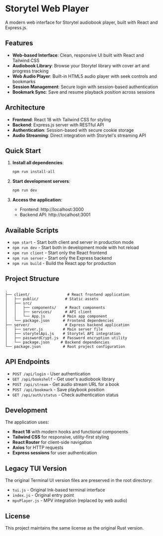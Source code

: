 # Storytel Web Player

A modern web interface for Storytel audiobook player, built with React and Express.js.

## Features

- **Web-based Interface**: Clean, responsive UI built with React and Tailwind CSS
- **Audiobook Library**: Browse your Storytel library with cover art and progress tracking
- **Web Audio Player**: Built-in HTML5 audio player with seek controls and bookmarks
- **Session Management**: Secure login with session-based authentication
- **Bookmark Sync**: Save and resume playback position across sessions

## Architecture

- **Frontend**: React 18 with Tailwind CSS for styling
- **Backend**: Express.js server with RESTful API
- **Authentication**: Session-based with secure cookie storage
- **Audio Streaming**: Direct integration with Storytel's streaming API

## Quick Start

1. **Install all dependencies**:
   ```bash
   npm run install-all
   ```

2. **Start development servers**:
   ```bash
   npm run dev
   ```

3. **Access the application**:
   - Frontend: http://localhost:3000
   - Backend API: http://localhost:3001

## Available Scripts

- `npm start` - Start both client and server in production mode
- `npm run dev` - Start both in development mode with hot reload
- `npm run client` - Start only the React frontend
- `npm run server` - Start only the Express backend
- `npm run build` - Build the React app for production

## Project Structure

```
.
├── client/                 # React frontend application
│   ├── public/            # Static assets
│   ├── src/
│   │   ├── components/    # React components
│   │   ├── services/      # API client
│   │   └── App.js        # Main app component
│   └── package.json      # Frontend dependencies
├── server/                # Express backend application
│   ├── server.js         # Main server file
│   ├── storytelApi.js    # Storytel API integration
│   ├── passwordCrypt.js  # Password encryption utility
│   └── package.json     # Backend dependencies
└── package.json          # Root project configuration
```

## API Endpoints

- `POST /api/login` - User authentication
- `GET /api/bookshelf` - Get user's audiobook library
- `POST /api/stream` - Get audio stream URL for a book
- `POST /api/bookmark` - Save playbook position
- `GET /api/auth/status` - Check authentication status

## Development

The application uses:
- **React 18** with modern hooks and functional components
- **Tailwind CSS** for responsive, utility-first styling
- **React Router** for client-side navigation
- **Axios** for HTTP requests
- **Express sessions** for user authentication

## Legacy TUI Version

The original Terminal UI version files are preserved in the root directory:
- `tui.js` - Original Ink-based terminal interface
- `index.js` - Original entry point
- `mpvPlayer.js` - MPV integration (replaced by web audio)

## License

This project maintains the same license as the original Rust version.
